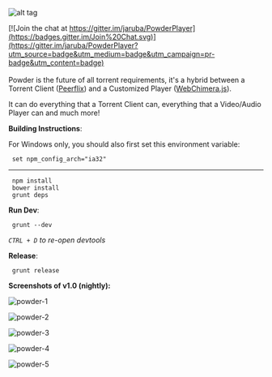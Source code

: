 ![alt tag](https://raw.githubusercontent.com/jaruba/PowderPlayer/master/src/images/powder-logo.png)

[![Join the chat at https://gitter.im/jaruba/PowderPlayer](https://badges.gitter.im/Join%20Chat.svg)](https://gitter.im/jaruba/PowderPlayer?utm_source=badge&utm_medium=badge&utm_campaign=pr-badge&utm_content=badge)
<br/><br/>
Powder is the future of all torrent requirements, it's a hybrid between a Torrent Client ([Peerflix](https://github.com/mafintosh/peerflix)) and a Customized Player ([WebChimera.js](https://github.com/RSATom/WebChimera.js)).

It can do everything that a Torrent Client can, everything that a Video/Audio Player can and much more!

**Building Instructions**:

For Windows only, you should also first set this environment variable:

     set npm_config_arch="ia32"

****
     npm install
     bower install
     grunt deps

**Run Dev**:

     grunt --dev
*`CTRL + D` to re-open devtools*

**Release**:

     grunt release

**Screenshots of v1.0 (nightly):**

![powder-1](https://cloud.githubusercontent.com/assets/1777923/12089348/91da628c-b2ec-11e5-9244-47e4e350d35a.png)

![powder-2](https://cloud.githubusercontent.com/assets/1777923/12089355/a2ef495c-b2ec-11e5-9b59-7013f9318d1d.png)

![powder-3](https://cloud.githubusercontent.com/assets/1777923/12089362/ae10502e-b2ec-11e5-95f0-f1a54852bd49.png)

![powder-4](https://cloud.githubusercontent.com/assets/1777923/12089369/b97e3d9a-b2ec-11e5-8701-6410871da904.png)

![powder-5](https://cloud.githubusercontent.com/assets/1777923/12089374/c33ae6f8-b2ec-11e5-9134-f1d69da0b94f.png)
